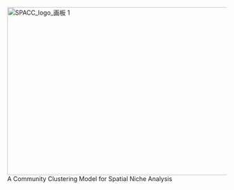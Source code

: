 <img width="1554" height="386" alt="SPACC_logo_画板 1" src="https://github.com/user-attachments/assets/1f838cf6-d6f5-42c1-a654-34d9f14b8854" />
A Community Clustering Model for Spatial Niche Analysis

